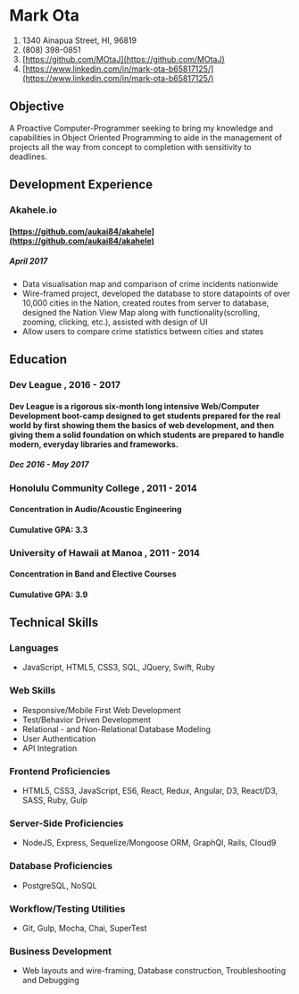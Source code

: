 # Mark Ota

1. 1340 Ainapua Street, HI, 96819
1. (808) 398-0851
1. [https://github.com/MOtaJ](https://github.com/MOtaJ)
1. [https://www.linkedin.com/in/mark-ota-b65817125/](https://www.linkedin.com/in/mark-ota-b65817125/)

## Objective
A Proactive Computer-Programmer seeking to bring my knowledge and capabilities in Object Oriented Programming to aide in the management of  projects all the way from concept to completion with sensitivity to deadlines.

## Development Experience

### Akahele.io
#### [https://github.com/aukai84/akahele](https://github.com/aukai84/akahele)

##### April 2017
- Data visualisation map and comparison of crime incidents nationwide
- Wire-framed project, developed the database to store datapoints of over 10,000 cities in the Nation, created routes from server to database, designed the Nation View Map along with functionality(scrolling, zooming, clicking, etc.), assisted with design of UI
- Allow users to compare crime statistics between cities and states

## Education
### Dev League , 2016 - 2017
#### Dev League is a rigorous six-month long intensive Web/Computer Development boot-camp designed to get students prepared for the real world by first showing them the basics of web development, and then giving them a solid foundation on which students are prepared to handle modern, everyday libraries and frameworks.
##### Dec 2016 - May 2017

### Honolulu Community College , 2011 - 2014
#### Concentration in Audio/Acoustic Engineering
#### Cumulative GPA: 3.3
### University of Hawaii at Manoa , 2011 - 2014
#### Concentration in Band and Elective Courses
#### Cumulative GPA: 3.9


## Technical Skills

### Languages
- JavaScript, HTML5, CSS3, SQL, JQuery, Swift, Ruby

### Web Skills
- Responsive/Mobile First Web Development
- Test/Behavior Driven Development
- Relational - and Non-Relational Database Modeling
- User Authentication
- API Integration

### Frontend Proficiencies
- HTML5, CSS3, JavaScript, ES6, React, Redux, Angular, D3, React/D3, SASS, Ruby, Gulp

### Server-Side Proficiencies
- NodeJS, Express, Sequelize/Mongoose ORM, GraphQl, Rails, Cloud9

### Database Proficiencies
- PostgreSQL, NoSQL

### Workflow/Testing Utilities
- Git, Gulp, Mocha, Chai, SuperTest

### Business Development
- Web layouts and wire-framing, Database construction, Troubleshooting and Debugging